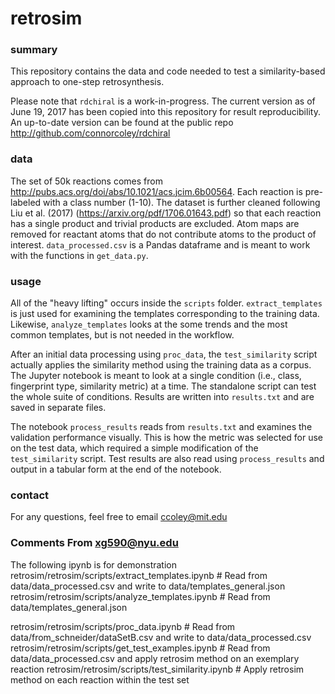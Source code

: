 # retrosim

### summary

This repository contains the data and code needed to test a similarity-based approach to one-step retrosynthesis.

Please note that ```rdchiral``` is a work-in-progress. The current version as of June 19, 2017 has been copied into this repository for result reproducibility. An up-to-date version can be found at the public repo http://github.com/connorcoley/rdchiral

### data

The set of 50k reactions comes from http://pubs.acs.org/doi/abs/10.1021/acs.jcim.6b00564. Each reaction is pre-labeled with a class number (1-10). The dataset is further cleaned following Liu et al. (2017) (https://arxiv.org/pdf/1706.01643.pdf) so that each reaction has a single product and trivial products are excluded. Atom maps are removed for reactant atoms that do not contribute atoms to the product of interest. ```data_processed.csv``` is a Pandas dataframe and is meant to work with the functions in ```get_data.py```.

### usage

All of the "heavy lifting" occurs inside the ```scripts``` folder. ```extract_templates``` is just used for examining the templates corresponding to the training data. Likewise, ```analyze_templates``` looks at the some trends and the most common templates, but is not needed in the workflow.

After an initial data processing using ```proc_data```, the ```test_similarity``` script actually applies the similarity method using the training data as a corpus. The Jupyter notebook is meant to look at a single condition (i.e., class, fingerprint type, similarity metric) at a time. The standalone script can test the whole suite of conditions. Results are written into ```results.txt``` and are saved in separate files.

The notebook ```process_results``` reads from ```results.txt``` and examines the validation performance visually. This is how the metric was selected for use on the test data, which required a simple modification of the ```test_similarity``` script. Test results are also read using ```process_results``` and output in a tabular form at the end of the notebook.

### contact

For any questions, feel free to email ccoley@mit.edu


### Comments From xg590@nyu.edu
The following ipynb is for demonstration
retrosim/retrosim/scripts/extract_templates.ipynb # Read from data/data_processed.csv and write to data/templates_general.json
retrosim/retrosim/scripts/analyze_templates.ipynb # Read from data/templates_general.json

retrosim/retrosim/scripts/proc_data.ipynb # Read from data/from_schneider/dataSetB.csv and write to data/data_processed.csv
retrosim/retrosim/scripts/get_test_examples.ipynb # Read from data/data_processed.csv and apply retrosim method on an exemplary reaction
retrosim/retrosim/scripts/test_similarity.ipynb # Apply retrosim method on each reaction within the test set
